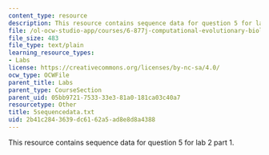 ```yaml
---
content_type: resource
description: This resource contains sequence data for question 5 for lab 2 part 1.
file: /ol-ocw-studio-app/courses/6-877j-computational-evolutionary-biology-fall-2005/2b41c2843639dc6162a5ad8e8d8a4388_5sequencedata.txt
file_size: 483
file_type: text/plain
learning_resource_types:
- Labs
license: https://creativecommons.org/licenses/by-nc-sa/4.0/
ocw_type: OCWFile
parent_title: Labs
parent_type: CourseSection
parent_uid: 05bb9721-7533-33e3-81a0-181ca03c40a7
resourcetype: Other
title: 5sequencedata.txt
uid: 2b41c284-3639-dc61-62a5-ad8e8d8a4388
---
```

This resource contains sequence data for question 5 for lab 2 part 1.